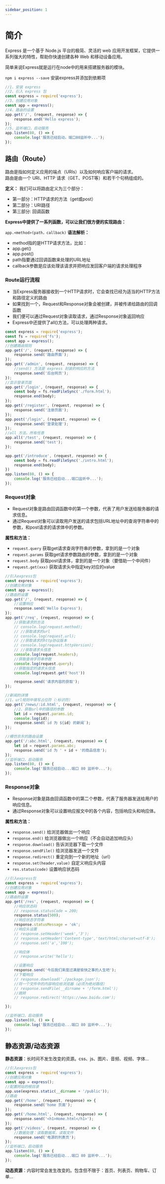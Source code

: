 ```yaml
---
sidebar_position: 1
---
```


# 简介

Express 是一个基于 Node.js 平台的极简、灵活的 web 应用开发框架，它提供一系列强大的特性，帮助你快速创建各种 Web 和移动设备应用。

简单来说Express就是运行在node中的用来搭建服务器的模块。

`npm i express --save`  安装express并添加到依赖项

```javascript
//1、安装 express
//2、引入 express 包
const express = require('express');
//3、创建应用对象
const app = express();
//4、路由的设置
app.get('/', (request, response) => {
    response.end('Hello express');
});
//5、监听端口，启动服务
app.listen(80, () => {
    console.log('服务已经启动，端口80监听中...');
});
```

## 路由（Route）

路由是指如何定义应用的端点（URIs）以及如何响应客户端的请求。    
路由是由一个 URI、HTTP 请求（GET、POST等）和若干个句柄组成的。

**定义：** 我们可以将路由定义为三个部分：

- 第一部分：HTTP请求的方法（get或post）
- 第二部分：URI路径
- 第三部分: 回调函数

**Express中提供了一系列函数，可以让我们很方便的实现路由：**

`app.<method>(path，callback)`
**语法解析：**

* method指的是HTTP请求方法，比如：
* app.get()
* app.post()
* path指要通过回调函数来处理的URL地址
* callback参数是应该处理该请求并把响应发回客户端的请求处理程序

### Route运行流程

- 当Express服务器接收到一个HTTP请求时，它会查找已经为适当的HTTP方法和路径定义的路由
- 如果找到一个，Request和Response对象会被创建，并被传递给路由的回调函数
- 我们便可以通过Request对象读取请求，通过Response对象返回响应
- Express中还提供了all()方法，可以处理两种请求。

```javascript
const express = require('express');
const fs = require('fs');
const app = express();
//创建路由规则
app.get('/', (request, response) => {
    response.send('路由界面');
});
app.get('/admin', (request, response) => {
    //send() 方法是 express 封装的响应的方法
    response.send('后台网页');
});
//显示登录页面
app.get('/login', (request, response) => {
    const body = fs.readFileSync('./form.html');
    response.end(body);
});
app.get('/register', (request, response) => {
    response.send('注册页面');
});
app.post('/login', (request, response) => {
    response.send('登录处理');
});
//all 方法，所有任意
app.all('/test', (request, response) => {
    response.send('test');
});

app.get('/introduce', (request, response) => {
    const body = fs.readFileSync('./intro.html');
    response.end(body);
})
app.listen(80, () => {
    console.log('服务已经启动...端口监听中...');
});
```

### Request对象

- Request对象是路由回调函数中的第一个参数，代表了用户发送给服务器的请求信息。
- 通过Request对象可以读取用户发送的请求包括URL地址中的查询字符串中的参数，和post请求的请求体中的参数。

**属性和方法：**

- `request.query` 获取get请求查询字符串的参数，拿到的是一个对象
- `request.params` 获取get请求参数路由的参数，拿到的是一个对象
- `request.body` 获取post请求体，拿到的是一个对象（要借助一个中间件）
- `request.get(xxx)` 获取请求头中指定key对应的value

```javascript
//引入express包
const express = require('express');
//创建应用对象
const app = express();
//路由的设置
app.get('/', (request, response) => {
    //设置响应
    response.send('Hello Express');
});
app.get('/req', (request, response) => {
    //获取请求的方法
    // console.log(request.method);
    // //获取请求的url
    // console.log(request.url);
    // //获取请求的http协议版本
    // console.log(request.httpVersion);
    // //获取请求头信息
    console.log(request.headers);
    //获取查询字符串参数
    console.log(request.query);
    //获取指定的请求头信息
    console.log(request.get('host'))

    response.send('请求内容的获取');
});

//新闻的详情
//1、url规则中填写占位符（:标识符）
app.get('/news/:id.html', (request, response) => {
    //2、获取url中的路径的参数
    let id = request.params.id;
    console.log(id);
    response.send(`id 为 ${id} 的新闻`);
});

//模仿京东的路由设置
app.get('/:abc.html', (request, response) => {
    let id = request.params.abc;
    response.send('id 为 ' + id + '的商品信息');
});
//监听端口，启动服务
app.listen(80, () => {
    console.log('服务已经启动...端口 80 监听中...');
});
```

### Response对象

- Response对象是路由回调函数中的第二个参数，代表了服务器发送给用户的响应信息。
- 通过Response对象可以设置响应报文中的各个内容，包括响应头和响应体。

**属性和方法：**

- `response.send()` 给浏览器做出一个响应
- `response.end()`              给浏览器做出一个响应（不会自动追加响应头）
- `response.download()`         告诉浏览器下载一个文件
- `response.sendFile()`         给浏览器发送一个文件
- `response.redirect()`         重定向到一个新的地址（url）
- `response.set(header,value)`  自定义响应头内容
- `res.status(code)`            设置响应状态码

```javascript
//引入express包
const express = require('express');
//创建应用对象
const app = express();
//路由的设置
app.get('/res', (request, response) => {
    //响应状态码
    // response.statusCode = 200;
    response.status(500);
    //响应状态字符串
    response.statusMessage = 'ok';
    //响应头设置
    // response.setHeader('week','3');
    // response.setHeader('Content-type','text/html;charset=utf-8');
    // response.set('a','100');

    //响应体
    // response.write('hello');

    //设置响应
    response.send('今后我们来度过满是愉快之事的人生吧');
    //下载响应
    // response.download('./package.json');
    //将一个文件中的内容响应给浏览器（必须为绝对路径）
    // response.sendFile(__dirname + '/form.html');
    //跳转
    // response.redirect('https://www.baidu.com');

});

//监听端口，启动服务
app.listen(80, () => {
    console.log('服务已经启动...端口 80 监听中...');
});
```

## 静态资源/动态资源

**静态资源**：长时间不发生改变的资源。css、js、图片、音频、视频、字体...

```javascript
//引入express包
const express = require('express');
//创建应用对象
const app = express();
//配置网站的根目录
app.use(express.static(__dirname + '/public'));
//路由
app.get('/home', (request, response) => {
    response.send('home 页面');
});
app.get('/home.html', (request, response) => {
    response.send('<h1>Home.html</h1>');
});
app.get('/videos', (request, response) => {
    //数据处理：读取数据库，读取文件
    response.send('电源的列表页');
});
//监听端口，启动服务
app.listen(80, () => {
    console.log('服务已经启动...端口 80 监听中...');
});
```

**动态资源**：内容时常会发生改变的。包含但不限于：首页、列表页、购物车、订单...

